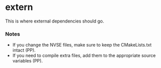 # extern

This is where external dependencies should go.

### Notes

- If you change the NVSE files, make sure to keep the CMakeLists.txt intact (PP).
- If you need to compile extra files, add them to the appropriate source variables (PP).
